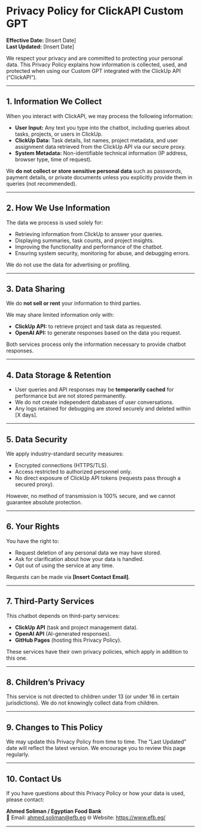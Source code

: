 # Privacy Policy for ClickAPI Custom GPT

**Effective Date:** [Insert Date]  
**Last Updated:** [Insert Date]  

We respect your privacy and are committed to protecting your personal data. This Privacy Policy explains how information is collected, used, and protected when using our Custom GPT integrated with the ClickUp API (“ClickAPI”).

---

## 1. Information We Collect
When you interact with ClickAPI, we may process the following information:

- **User Input:** Any text you type into the chatbot, including queries about tasks, projects, or users in ClickUp.  
- **ClickUp Data:** Task details, list names, project metadata, and user assignment data retrieved from the ClickUp API via our secure proxy.  
- **System Metadata:** Non-identifiable technical information (IP address, browser type, time of request).  

We **do not collect or store sensitive personal data** such as passwords, payment details, or private documents unless you explicitly provide them in queries (not recommended).

---

## 2. How We Use Information
The data we process is used solely for:

- Retrieving information from ClickUp to answer your queries.  
- Displaying summaries, task counts, and project insights.  
- Improving the functionality and performance of the chatbot.  
- Ensuring system security, monitoring for abuse, and debugging errors.  

We do not use the data for advertising or profiling.

---

## 3. Data Sharing
We do **not sell or rent** your information to third parties.  

We may share limited information only with:
- **ClickUp API:** to retrieve project and task data as requested.  
- **OpenAI API:** to generate responses based on the data you request.  

Both services process only the information necessary to provide chatbot responses.

---

## 4. Data Storage & Retention
- User queries and API responses may be **temporarily cached** for performance but are not stored permanently.  
- We do not create independent databases of user conversations.  
- Any logs retained for debugging are stored securely and deleted within [X days].  

---

## 5. Data Security
We apply industry-standard security measures:
- Encrypted connections (HTTPS/TLS).  
- Access restricted to authorized personnel only.  
- No direct exposure of ClickUp API tokens (requests pass through a secured proxy).  

However, no method of transmission is 100% secure, and we cannot guarantee absolute protection.

---

## 6. Your Rights
You have the right to:
- Request deletion of any personal data we may have stored.  
- Ask for clarification about how your data is handled.  
- Opt out of using the service at any time.  

Requests can be made via **[Insert Contact Email]**.

---

## 7. Third-Party Services
This chatbot depends on third-party services:
- **ClickUp API** (task and project management data).  
- **OpenAI API** (AI-generated responses).  
- **GitHub Pages** (hosting this Privacy Policy).  

These services have their own privacy policies, which apply in addition to this one.

---

## 8. Children’s Privacy
This service is not directed to children under 13 (or under 16 in certain jurisdictions). We do not knowingly collect data from children.

---

## 9. Changes to This Policy
We may update this Privacy Policy from time to time. The “Last Updated” date will reflect the latest version. We encourage you to review this page regularly.

---

## 10. Contact Us
If you have questions about this Privacy Policy or how your data is used, please contact:  

**Ahmed Soliman / Egyptian Food Bank**  
📧 Email: ahmed.soliman@efb.eg
🌐 Website: https://www.efb.eg/

---
